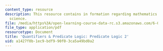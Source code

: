 ```yaml
---
content_type: resource
description: This resource contains in formation regarding mathematics for computer
  science.
file: /media/https%3A/open-learning-course-data-rc.s3.amazonaws.com/6-042j-mathematics-for-computer-science-spring-2015/a1427f0b1ec9bdf990f03ca5a49bd0a2_MIT6_042JS16_Predicate2.pdf
file_type: application/pdf
resourcetype: Document
title: 'Quantifiers & Predicate Logic: Predicate Logic 2'
uid: a1427f0b-1ec9-bdf9-90f0-3ca5a49bd0a2
---
```

